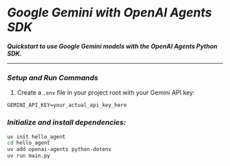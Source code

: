 # **_Google Gemini with OpenAI Agents SDK_**

**_Quickstart to use Google Gemini models with the OpenAI Agents Python SDK._**

---

### **_Setup and Run Commands_**

1. Create a `.env` file in your project root with your Gemini API key:

```env
GEMINI_API_KEY=your_actual_api_key_here
```
### **_Initialize and install dependencies:_**

```bash
uv init hello_agent
cd hello_agent
uv add openai-agents python-dotenv
uv run main.py
```

